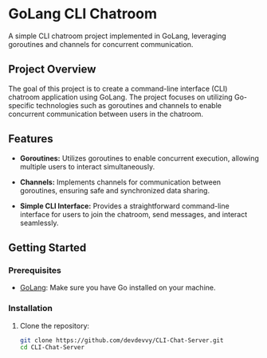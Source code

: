 # GoLang CLI Chatroom

A simple CLI chatroom project implemented in GoLang, leveraging goroutines and channels for concurrent communication.

## Project Overview

The goal of this project is to create a command-line interface (CLI) chatroom application using GoLang. The project focuses on utilizing Go-specific technologies such as goroutines and channels to enable concurrent communication between users in the chatroom.

## Features

- **Goroutines:** Utilizes goroutines to enable concurrent execution, allowing multiple users to interact simultaneously.

- **Channels:** Implements channels for communication between goroutines, ensuring safe and synchronized data sharing.

- **Simple CLI Interface:** Provides a straightforward command-line interface for users to join the chatroom, send messages, and interact seamlessly.

## Getting Started

### Prerequisites

- [GoLang](https://golang.org/dl/): Make sure you have Go installed on your machine.

### Installation

1. Clone the repository:

   ```bash
   git clone https://github.com/devdevvy/CLI-Chat-Server.git
   cd CLI-Chat-Server
